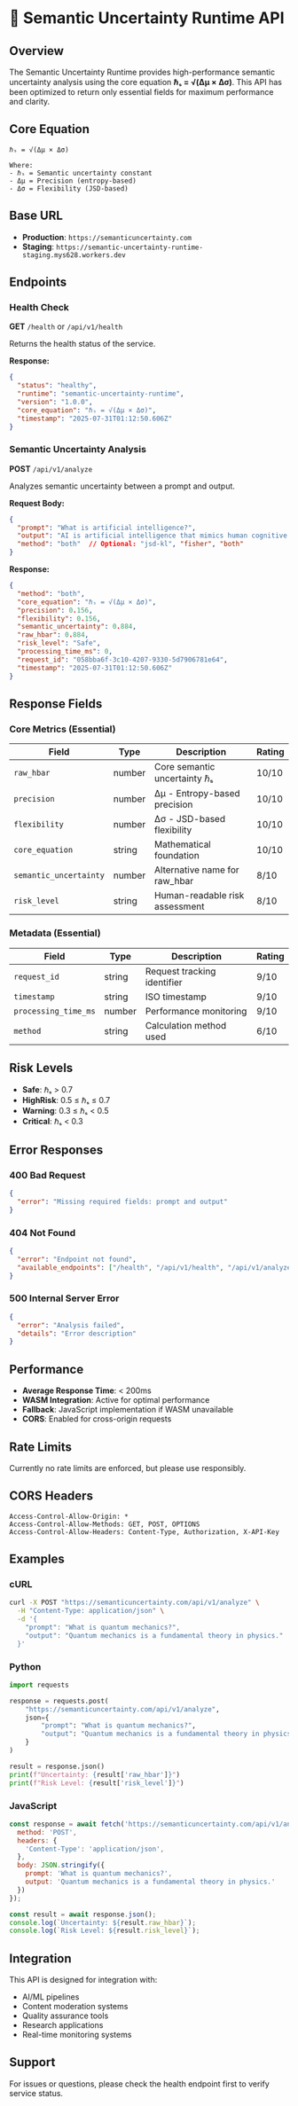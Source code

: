 # 🚀 Semantic Uncertainty Runtime API

## Overview

The Semantic Uncertainty Runtime provides high-performance semantic uncertainty analysis using the core equation **ℏₛ = √(Δμ × Δσ)**. This API has been optimized to return only essential fields for maximum performance and clarity.

## Core Equation

```
ℏₛ = √(Δμ × Δσ)

Where:
- ℏₛ = Semantic uncertainty constant
- Δμ = Precision (entropy-based)
- Δσ = Flexibility (JSD-based)
```

## Base URL

- **Production**: `https://semanticuncertainty.com`
- **Staging**: `https://semantic-uncertainty-runtime-staging.mys628.workers.dev`

## Endpoints

### Health Check

**GET** `/health` or `/api/v1/health`

Returns the health status of the service.

**Response:**
```json
{
  "status": "healthy",
  "runtime": "semantic-uncertainty-runtime",
  "version": "1.0.0",
  "core_equation": "ℏₛ = √(Δμ × Δσ)",
  "timestamp": "2025-07-31T01:12:50.606Z"
}
```

### Semantic Uncertainty Analysis

**POST** `/api/v1/analyze`

Analyzes semantic uncertainty between a prompt and output.

**Request Body:**
```json
{
  "prompt": "What is artificial intelligence?",
  "output": "AI is artificial intelligence that mimics human cognitive functions.",
  "method": "both"  // Optional: "jsd-kl", "fisher", "both"
}
```

**Response:**
```json
{
  "method": "both",
  "core_equation": "ℏₛ = √(Δμ × Δσ)",
  "precision": 0.156,
  "flexibility": 0.156,
  "semantic_uncertainty": 0.884,
  "raw_hbar": 0.884,
  "risk_level": "Safe",
  "processing_time_ms": 0,
  "request_id": "058bba6f-3c10-4207-9330-5d7906781e64",
  "timestamp": "2025-07-31T01:12:50.606Z"
}
```

## Response Fields

### Core Metrics (Essential)

| Field | Type | Description | Rating |
|-------|------|-------------|--------|
| `raw_hbar` | number | Core semantic uncertainty ℏₛ | 10/10 |
| `precision` | number | Δμ - Entropy-based precision | 10/10 |
| `flexibility` | number | Δσ - JSD-based flexibility | 10/10 |
| `core_equation` | string | Mathematical foundation | 10/10 |
| `semantic_uncertainty` | number | Alternative name for raw_hbar | 8/10 |
| `risk_level` | string | Human-readable risk assessment | 8/10 |

### Metadata (Essential)

| Field | Type | Description | Rating |
|-------|------|-------------|--------|
| `request_id` | string | Request tracking identifier | 9/10 |
| `timestamp` | string | ISO timestamp | 9/10 |
| `processing_time_ms` | number | Performance monitoring | 9/10 |
| `method` | string | Calculation method used | 6/10 |

## Risk Levels

- **Safe**: ℏₛ > 0.7
- **HighRisk**: 0.5 ≤ ℏₛ ≤ 0.7  
- **Warning**: 0.3 ≤ ℏₛ < 0.5
- **Critical**: ℏₛ < 0.3

## Error Responses

### 400 Bad Request
```json
{
  "error": "Missing required fields: prompt and output"
}
```

### 404 Not Found
```json
{
  "error": "Endpoint not found",
  "available_endpoints": ["/health", "/api/v1/health", "/api/v1/analyze"]
}
```

### 500 Internal Server Error
```json
{
  "error": "Analysis failed",
  "details": "Error description"
}
```

## Performance

- **Average Response Time**: < 200ms
- **WASM Integration**: Active for optimal performance
- **Fallback**: JavaScript implementation if WASM unavailable
- **CORS**: Enabled for cross-origin requests

## Rate Limits

Currently no rate limits are enforced, but please use responsibly.

## CORS Headers

```
Access-Control-Allow-Origin: *
Access-Control-Allow-Methods: GET, POST, OPTIONS
Access-Control-Allow-Headers: Content-Type, Authorization, X-API-Key
```

## Examples

### cURL
```bash
curl -X POST "https://semanticuncertainty.com/api/v1/analyze" \
  -H "Content-Type: application/json" \
  -d '{
    "prompt": "What is quantum mechanics?",
    "output": "Quantum mechanics is a fundamental theory in physics."
  }'
```

### Python
```python
import requests

response = requests.post(
    "https://semanticuncertainty.com/api/v1/analyze",
    json={
        "prompt": "What is quantum mechanics?",
        "output": "Quantum mechanics is a fundamental theory in physics."
    }
)

result = response.json()
print(f"Uncertainty: {result['raw_hbar']}")
print(f"Risk Level: {result['risk_level']}")
```

### JavaScript
```javascript
const response = await fetch('https://semanticuncertainty.com/api/v1/analyze', {
  method: 'POST',
  headers: {
    'Content-Type': 'application/json',
  },
  body: JSON.stringify({
    prompt: 'What is quantum mechanics?',
    output: 'Quantum mechanics is a fundamental theory in physics.'
  })
});

const result = await response.json();
console.log(`Uncertainty: ${result.raw_hbar}`);
console.log(`Risk Level: ${result.risk_level}`);
```

## Integration

This API is designed for integration with:
- AI/ML pipelines
- Content moderation systems
- Quality assurance tools
- Research applications
- Real-time monitoring systems

## Support

For issues or questions, please check the health endpoint first to verify service status. 